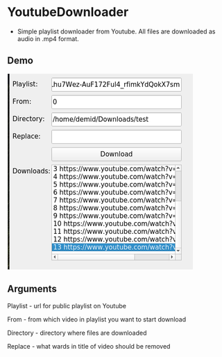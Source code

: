 # YoutubeDownloader
-    Simple playlist downloader from Youtube. All files are downloaded as audio in .mp4 format.

## Demo

![alt text](https://github.com/DZykov/YoutubeDownloader/blob/master/screenshot.png)

## Arguments

Playlist - url for public playlist on Youtube

From - from which video in playlist you want to start download

Directory - directory where files are downloaded

Replace - what wards in title of video should be removed

